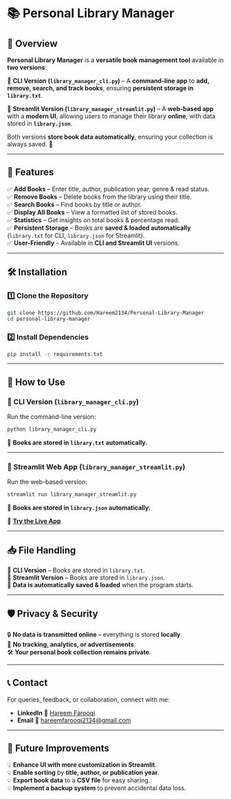 # **📚 Personal Library Manager**  

## **📌 Overview**  
**Personal Library Manager** is a **versatile book management tool** available in **two versions**:  

🔹 **CLI Version (`library_manager_cli.py`)** – A **command-line app** to **add, remove, search, and track books**, ensuring **persistent storage in `library.txt`**.  

🔹 **Streamlit Version (`library_manager_streamlit.py`)** – A **web-based app** with a **modern UI**, allowing users to manage their library **online**, with data stored in **`library.json`**.  

Both versions **store book data automatically**, ensuring your collection is always saved. 🚀  

---

## **🚀 Features**  

✅ **Add Books** – Enter title, author, publication year, genre & read status.  
✅ **Remove Books** – Delete books from the library using their title.  
✅ **Search Books** – Find books by title or author.  
✅ **Display All Books** – View a formatted list of stored books.  
✅ **Statistics** – Get insights on total books & percentage read.  
✅ **Persistent Storage** – Books are **saved & loaded automatically** (`library.txt` for CLI, `library.json` for Streamlit).  
✅ **User-Friendly** – Available in **CLI and Streamlit UI** versions.  

---

## **🛠️ Installation**  

### **1️⃣ Clone the Repository**  
```bash
git clone https://github.com/Hareem2134/Personal-Library-Manager
cd personal-library-manager
```

### **2️⃣ Install Dependencies**  
```bash
pip install -r requirements.txt
```

---

## **📖 How to Use**  

### **📌 CLI Version (`library_manager_cli.py`)**  
Run the command-line version:  
```bash
python library_manager_cli.py
```
📁 **Books are stored in `library.txt` automatically.**  

---

### **📌 Streamlit Web App (`library_manager_streamlit.py`)**  
Run the web-based version:  
```bash
streamlit run library_manager_streamlit.py
```
📁 **Books are stored in `library.json` automatically.**  

🔗 **[Try the Live App](https://personal-library-manager-by-hareemfarooqi.streamlit.app/)**  

---

## **📥 File Handling**  

📁 **CLI Version** – Books are stored in `library.txt`.  
📁 **Streamlit Version** – Books are stored in `library.json`.  
🔄 **Data is automatically saved & loaded** when the program starts.  

---

## **🛡️ Privacy & Security**  

🔒 **No data is transmitted online** – everything is stored **locally**.  
🚫 **No tracking, analytics, or advertisements**.  
🛠️ **Your personal book collection remains private**.  

---

## **📞 Contact**  

For queries, feedback, or collaboration, connect with me:  

- **LinkedIn** 🔗 [Hareem Farooqi](https://www.linkedin.com/in/hareemfarooqi/)  
- **Email** 📧 hareemfarooqi2134@gmail.com  

---

## **🚀 Future Improvements**  

💡 **Enhance UI with more customization in Streamlit**.  
💡 **Enable sorting** by **title, author, or publication year**.  
💡 **Export book data** to a **CSV file** for easy sharing.  
💡 **Implement a backup system** to prevent accidental data loss.